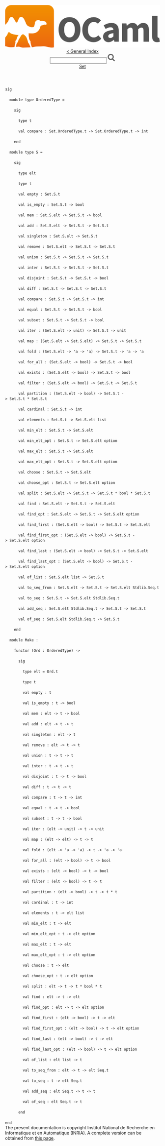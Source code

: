 <!-- ((! set title API !)) ((! set documentation !)) ((! set api !)) ((! set nobreadcrumb !)) -->
<div class="content api"><header><nav class="toc brand"><a class="brand" href="https://ocaml.org/"><img src="colour-logo-gray.svg" class="svg" alt="OCaml"></a></nav><nav class="toc"><a href="index.html">&lt; General Index</a><div class="api_search"><input type="text" name="apisearch" id="api_search" oninput="mySearch(false);" onkeypress="this.oninput();" onclick="this.oninput();" onpaste="this.oninput();">
<img src="search_icon.svg" alt="Search" class="svg" onclick="mySearch(false)"></div>
<div id="search_results"></div><div class="toc_title"><a href="Set.html">Set</a></div><ul></ul></nav></header>
<code class="code"><span class="keyword">sig</span><br>
&nbsp;&nbsp;<span class="keyword">module</span>&nbsp;<span class="keyword">type</span>&nbsp;<span class="constructor">OrderedType</span>&nbsp;=<br>
&nbsp;&nbsp;&nbsp;&nbsp;<span class="keyword">sig</span><br>
&nbsp;&nbsp;&nbsp;&nbsp;&nbsp;&nbsp;<span class="keyword">type</span>&nbsp;t<br>
&nbsp;&nbsp;&nbsp;&nbsp;&nbsp;&nbsp;<span class="keyword">val</span>&nbsp;compare&nbsp;:&nbsp;<span class="constructor">Set</span>.<span class="constructor">OrderedType</span>.t&nbsp;<span class="keywordsign">-&gt;</span>&nbsp;<span class="constructor">Set</span>.<span class="constructor">OrderedType</span>.t&nbsp;<span class="keywordsign">-&gt;</span>&nbsp;int<br>
&nbsp;&nbsp;&nbsp;&nbsp;<span class="keyword">end</span><br>
&nbsp;&nbsp;<span class="keyword">module</span>&nbsp;<span class="keyword">type</span>&nbsp;<span class="constructor">S</span>&nbsp;=<br>
&nbsp;&nbsp;&nbsp;&nbsp;<span class="keyword">sig</span><br>
&nbsp;&nbsp;&nbsp;&nbsp;&nbsp;&nbsp;<span class="keyword">type</span>&nbsp;elt<br>
&nbsp;&nbsp;&nbsp;&nbsp;&nbsp;&nbsp;<span class="keyword">type</span>&nbsp;t<br>
&nbsp;&nbsp;&nbsp;&nbsp;&nbsp;&nbsp;<span class="keyword">val</span>&nbsp;empty&nbsp;:&nbsp;<span class="constructor">Set</span>.<span class="constructor">S</span>.t<br>
&nbsp;&nbsp;&nbsp;&nbsp;&nbsp;&nbsp;<span class="keyword">val</span>&nbsp;is_empty&nbsp;:&nbsp;<span class="constructor">Set</span>.<span class="constructor">S</span>.t&nbsp;<span class="keywordsign">-&gt;</span>&nbsp;bool<br>
&nbsp;&nbsp;&nbsp;&nbsp;&nbsp;&nbsp;<span class="keyword">val</span>&nbsp;mem&nbsp;:&nbsp;<span class="constructor">Set</span>.<span class="constructor">S</span>.elt&nbsp;<span class="keywordsign">-&gt;</span>&nbsp;<span class="constructor">Set</span>.<span class="constructor">S</span>.t&nbsp;<span class="keywordsign">-&gt;</span>&nbsp;bool<br>
&nbsp;&nbsp;&nbsp;&nbsp;&nbsp;&nbsp;<span class="keyword">val</span>&nbsp;add&nbsp;:&nbsp;<span class="constructor">Set</span>.<span class="constructor">S</span>.elt&nbsp;<span class="keywordsign">-&gt;</span>&nbsp;<span class="constructor">Set</span>.<span class="constructor">S</span>.t&nbsp;<span class="keywordsign">-&gt;</span>&nbsp;<span class="constructor">Set</span>.<span class="constructor">S</span>.t<br>
&nbsp;&nbsp;&nbsp;&nbsp;&nbsp;&nbsp;<span class="keyword">val</span>&nbsp;singleton&nbsp;:&nbsp;<span class="constructor">Set</span>.<span class="constructor">S</span>.elt&nbsp;<span class="keywordsign">-&gt;</span>&nbsp;<span class="constructor">Set</span>.<span class="constructor">S</span>.t<br>
&nbsp;&nbsp;&nbsp;&nbsp;&nbsp;&nbsp;<span class="keyword">val</span>&nbsp;remove&nbsp;:&nbsp;<span class="constructor">Set</span>.<span class="constructor">S</span>.elt&nbsp;<span class="keywordsign">-&gt;</span>&nbsp;<span class="constructor">Set</span>.<span class="constructor">S</span>.t&nbsp;<span class="keywordsign">-&gt;</span>&nbsp;<span class="constructor">Set</span>.<span class="constructor">S</span>.t<br>
&nbsp;&nbsp;&nbsp;&nbsp;&nbsp;&nbsp;<span class="keyword">val</span>&nbsp;union&nbsp;:&nbsp;<span class="constructor">Set</span>.<span class="constructor">S</span>.t&nbsp;<span class="keywordsign">-&gt;</span>&nbsp;<span class="constructor">Set</span>.<span class="constructor">S</span>.t&nbsp;<span class="keywordsign">-&gt;</span>&nbsp;<span class="constructor">Set</span>.<span class="constructor">S</span>.t<br>
&nbsp;&nbsp;&nbsp;&nbsp;&nbsp;&nbsp;<span class="keyword">val</span>&nbsp;inter&nbsp;:&nbsp;<span class="constructor">Set</span>.<span class="constructor">S</span>.t&nbsp;<span class="keywordsign">-&gt;</span>&nbsp;<span class="constructor">Set</span>.<span class="constructor">S</span>.t&nbsp;<span class="keywordsign">-&gt;</span>&nbsp;<span class="constructor">Set</span>.<span class="constructor">S</span>.t<br>
&nbsp;&nbsp;&nbsp;&nbsp;&nbsp;&nbsp;<span class="keyword">val</span>&nbsp;disjoint&nbsp;:&nbsp;<span class="constructor">Set</span>.<span class="constructor">S</span>.t&nbsp;<span class="keywordsign">-&gt;</span>&nbsp;<span class="constructor">Set</span>.<span class="constructor">S</span>.t&nbsp;<span class="keywordsign">-&gt;</span>&nbsp;bool<br>
&nbsp;&nbsp;&nbsp;&nbsp;&nbsp;&nbsp;<span class="keyword">val</span>&nbsp;diff&nbsp;:&nbsp;<span class="constructor">Set</span>.<span class="constructor">S</span>.t&nbsp;<span class="keywordsign">-&gt;</span>&nbsp;<span class="constructor">Set</span>.<span class="constructor">S</span>.t&nbsp;<span class="keywordsign">-&gt;</span>&nbsp;<span class="constructor">Set</span>.<span class="constructor">S</span>.t<br>
&nbsp;&nbsp;&nbsp;&nbsp;&nbsp;&nbsp;<span class="keyword">val</span>&nbsp;compare&nbsp;:&nbsp;<span class="constructor">Set</span>.<span class="constructor">S</span>.t&nbsp;<span class="keywordsign">-&gt;</span>&nbsp;<span class="constructor">Set</span>.<span class="constructor">S</span>.t&nbsp;<span class="keywordsign">-&gt;</span>&nbsp;int<br>
&nbsp;&nbsp;&nbsp;&nbsp;&nbsp;&nbsp;<span class="keyword">val</span>&nbsp;equal&nbsp;:&nbsp;<span class="constructor">Set</span>.<span class="constructor">S</span>.t&nbsp;<span class="keywordsign">-&gt;</span>&nbsp;<span class="constructor">Set</span>.<span class="constructor">S</span>.t&nbsp;<span class="keywordsign">-&gt;</span>&nbsp;bool<br>
&nbsp;&nbsp;&nbsp;&nbsp;&nbsp;&nbsp;<span class="keyword">val</span>&nbsp;subset&nbsp;:&nbsp;<span class="constructor">Set</span>.<span class="constructor">S</span>.t&nbsp;<span class="keywordsign">-&gt;</span>&nbsp;<span class="constructor">Set</span>.<span class="constructor">S</span>.t&nbsp;<span class="keywordsign">-&gt;</span>&nbsp;bool<br>
&nbsp;&nbsp;&nbsp;&nbsp;&nbsp;&nbsp;<span class="keyword">val</span>&nbsp;iter&nbsp;:&nbsp;(<span class="constructor">Set</span>.<span class="constructor">S</span>.elt&nbsp;<span class="keywordsign">-&gt;</span>&nbsp;unit)&nbsp;<span class="keywordsign">-&gt;</span>&nbsp;<span class="constructor">Set</span>.<span class="constructor">S</span>.t&nbsp;<span class="keywordsign">-&gt;</span>&nbsp;unit<br>
&nbsp;&nbsp;&nbsp;&nbsp;&nbsp;&nbsp;<span class="keyword">val</span>&nbsp;map&nbsp;:&nbsp;(<span class="constructor">Set</span>.<span class="constructor">S</span>.elt&nbsp;<span class="keywordsign">-&gt;</span>&nbsp;<span class="constructor">Set</span>.<span class="constructor">S</span>.elt)&nbsp;<span class="keywordsign">-&gt;</span>&nbsp;<span class="constructor">Set</span>.<span class="constructor">S</span>.t&nbsp;<span class="keywordsign">-&gt;</span>&nbsp;<span class="constructor">Set</span>.<span class="constructor">S</span>.t<br>
&nbsp;&nbsp;&nbsp;&nbsp;&nbsp;&nbsp;<span class="keyword">val</span>&nbsp;fold&nbsp;:&nbsp;(<span class="constructor">Set</span>.<span class="constructor">S</span>.elt&nbsp;<span class="keywordsign">-&gt;</span>&nbsp;<span class="keywordsign">'</span>a&nbsp;<span class="keywordsign">-&gt;</span>&nbsp;<span class="keywordsign">'</span>a)&nbsp;<span class="keywordsign">-&gt;</span>&nbsp;<span class="constructor">Set</span>.<span class="constructor">S</span>.t&nbsp;<span class="keywordsign">-&gt;</span>&nbsp;<span class="keywordsign">'</span>a&nbsp;<span class="keywordsign">-&gt;</span>&nbsp;<span class="keywordsign">'</span>a<br>
&nbsp;&nbsp;&nbsp;&nbsp;&nbsp;&nbsp;<span class="keyword">val</span>&nbsp;for_all&nbsp;:&nbsp;(<span class="constructor">Set</span>.<span class="constructor">S</span>.elt&nbsp;<span class="keywordsign">-&gt;</span>&nbsp;bool)&nbsp;<span class="keywordsign">-&gt;</span>&nbsp;<span class="constructor">Set</span>.<span class="constructor">S</span>.t&nbsp;<span class="keywordsign">-&gt;</span>&nbsp;bool<br>
&nbsp;&nbsp;&nbsp;&nbsp;&nbsp;&nbsp;<span class="keyword">val</span>&nbsp;exists&nbsp;:&nbsp;(<span class="constructor">Set</span>.<span class="constructor">S</span>.elt&nbsp;<span class="keywordsign">-&gt;</span>&nbsp;bool)&nbsp;<span class="keywordsign">-&gt;</span>&nbsp;<span class="constructor">Set</span>.<span class="constructor">S</span>.t&nbsp;<span class="keywordsign">-&gt;</span>&nbsp;bool<br>
&nbsp;&nbsp;&nbsp;&nbsp;&nbsp;&nbsp;<span class="keyword">val</span>&nbsp;filter&nbsp;:&nbsp;(<span class="constructor">Set</span>.<span class="constructor">S</span>.elt&nbsp;<span class="keywordsign">-&gt;</span>&nbsp;bool)&nbsp;<span class="keywordsign">-&gt;</span>&nbsp;<span class="constructor">Set</span>.<span class="constructor">S</span>.t&nbsp;<span class="keywordsign">-&gt;</span>&nbsp;<span class="constructor">Set</span>.<span class="constructor">S</span>.t<br>
&nbsp;&nbsp;&nbsp;&nbsp;&nbsp;&nbsp;<span class="keyword">val</span>&nbsp;partition&nbsp;:&nbsp;(<span class="constructor">Set</span>.<span class="constructor">S</span>.elt&nbsp;<span class="keywordsign">-&gt;</span>&nbsp;bool)&nbsp;<span class="keywordsign">-&gt;</span>&nbsp;<span class="constructor">Set</span>.<span class="constructor">S</span>.t&nbsp;<span class="keywordsign">-&gt;</span>&nbsp;<span class="constructor">Set</span>.<span class="constructor">S</span>.t&nbsp;*&nbsp;<span class="constructor">Set</span>.<span class="constructor">S</span>.t<br>
&nbsp;&nbsp;&nbsp;&nbsp;&nbsp;&nbsp;<span class="keyword">val</span>&nbsp;cardinal&nbsp;:&nbsp;<span class="constructor">Set</span>.<span class="constructor">S</span>.t&nbsp;<span class="keywordsign">-&gt;</span>&nbsp;int<br>
&nbsp;&nbsp;&nbsp;&nbsp;&nbsp;&nbsp;<span class="keyword">val</span>&nbsp;elements&nbsp;:&nbsp;<span class="constructor">Set</span>.<span class="constructor">S</span>.t&nbsp;<span class="keywordsign">-&gt;</span>&nbsp;<span class="constructor">Set</span>.<span class="constructor">S</span>.elt&nbsp;list<br>
&nbsp;&nbsp;&nbsp;&nbsp;&nbsp;&nbsp;<span class="keyword">val</span>&nbsp;min_elt&nbsp;:&nbsp;<span class="constructor">Set</span>.<span class="constructor">S</span>.t&nbsp;<span class="keywordsign">-&gt;</span>&nbsp;<span class="constructor">Set</span>.<span class="constructor">S</span>.elt<br>
&nbsp;&nbsp;&nbsp;&nbsp;&nbsp;&nbsp;<span class="keyword">val</span>&nbsp;min_elt_opt&nbsp;:&nbsp;<span class="constructor">Set</span>.<span class="constructor">S</span>.t&nbsp;<span class="keywordsign">-&gt;</span>&nbsp;<span class="constructor">Set</span>.<span class="constructor">S</span>.elt&nbsp;option<br>
&nbsp;&nbsp;&nbsp;&nbsp;&nbsp;&nbsp;<span class="keyword">val</span>&nbsp;max_elt&nbsp;:&nbsp;<span class="constructor">Set</span>.<span class="constructor">S</span>.t&nbsp;<span class="keywordsign">-&gt;</span>&nbsp;<span class="constructor">Set</span>.<span class="constructor">S</span>.elt<br>
&nbsp;&nbsp;&nbsp;&nbsp;&nbsp;&nbsp;<span class="keyword">val</span>&nbsp;max_elt_opt&nbsp;:&nbsp;<span class="constructor">Set</span>.<span class="constructor">S</span>.t&nbsp;<span class="keywordsign">-&gt;</span>&nbsp;<span class="constructor">Set</span>.<span class="constructor">S</span>.elt&nbsp;option<br>
&nbsp;&nbsp;&nbsp;&nbsp;&nbsp;&nbsp;<span class="keyword">val</span>&nbsp;choose&nbsp;:&nbsp;<span class="constructor">Set</span>.<span class="constructor">S</span>.t&nbsp;<span class="keywordsign">-&gt;</span>&nbsp;<span class="constructor">Set</span>.<span class="constructor">S</span>.elt<br>
&nbsp;&nbsp;&nbsp;&nbsp;&nbsp;&nbsp;<span class="keyword">val</span>&nbsp;choose_opt&nbsp;:&nbsp;<span class="constructor">Set</span>.<span class="constructor">S</span>.t&nbsp;<span class="keywordsign">-&gt;</span>&nbsp;<span class="constructor">Set</span>.<span class="constructor">S</span>.elt&nbsp;option<br>
&nbsp;&nbsp;&nbsp;&nbsp;&nbsp;&nbsp;<span class="keyword">val</span>&nbsp;split&nbsp;:&nbsp;<span class="constructor">Set</span>.<span class="constructor">S</span>.elt&nbsp;<span class="keywordsign">-&gt;</span>&nbsp;<span class="constructor">Set</span>.<span class="constructor">S</span>.t&nbsp;<span class="keywordsign">-&gt;</span>&nbsp;<span class="constructor">Set</span>.<span class="constructor">S</span>.t&nbsp;*&nbsp;bool&nbsp;*&nbsp;<span class="constructor">Set</span>.<span class="constructor">S</span>.t<br>
&nbsp;&nbsp;&nbsp;&nbsp;&nbsp;&nbsp;<span class="keyword">val</span>&nbsp;find&nbsp;:&nbsp;<span class="constructor">Set</span>.<span class="constructor">S</span>.elt&nbsp;<span class="keywordsign">-&gt;</span>&nbsp;<span class="constructor">Set</span>.<span class="constructor">S</span>.t&nbsp;<span class="keywordsign">-&gt;</span>&nbsp;<span class="constructor">Set</span>.<span class="constructor">S</span>.elt<br>
&nbsp;&nbsp;&nbsp;&nbsp;&nbsp;&nbsp;<span class="keyword">val</span>&nbsp;find_opt&nbsp;:&nbsp;<span class="constructor">Set</span>.<span class="constructor">S</span>.elt&nbsp;<span class="keywordsign">-&gt;</span>&nbsp;<span class="constructor">Set</span>.<span class="constructor">S</span>.t&nbsp;<span class="keywordsign">-&gt;</span>&nbsp;<span class="constructor">Set</span>.<span class="constructor">S</span>.elt&nbsp;option<br>
&nbsp;&nbsp;&nbsp;&nbsp;&nbsp;&nbsp;<span class="keyword">val</span>&nbsp;find_first&nbsp;:&nbsp;(<span class="constructor">Set</span>.<span class="constructor">S</span>.elt&nbsp;<span class="keywordsign">-&gt;</span>&nbsp;bool)&nbsp;<span class="keywordsign">-&gt;</span>&nbsp;<span class="constructor">Set</span>.<span class="constructor">S</span>.t&nbsp;<span class="keywordsign">-&gt;</span>&nbsp;<span class="constructor">Set</span>.<span class="constructor">S</span>.elt<br>
&nbsp;&nbsp;&nbsp;&nbsp;&nbsp;&nbsp;<span class="keyword">val</span>&nbsp;find_first_opt&nbsp;:&nbsp;(<span class="constructor">Set</span>.<span class="constructor">S</span>.elt&nbsp;<span class="keywordsign">-&gt;</span>&nbsp;bool)&nbsp;<span class="keywordsign">-&gt;</span>&nbsp;<span class="constructor">Set</span>.<span class="constructor">S</span>.t&nbsp;<span class="keywordsign">-&gt;</span>&nbsp;<span class="constructor">Set</span>.<span class="constructor">S</span>.elt&nbsp;option<br>
&nbsp;&nbsp;&nbsp;&nbsp;&nbsp;&nbsp;<span class="keyword">val</span>&nbsp;find_last&nbsp;:&nbsp;(<span class="constructor">Set</span>.<span class="constructor">S</span>.elt&nbsp;<span class="keywordsign">-&gt;</span>&nbsp;bool)&nbsp;<span class="keywordsign">-&gt;</span>&nbsp;<span class="constructor">Set</span>.<span class="constructor">S</span>.t&nbsp;<span class="keywordsign">-&gt;</span>&nbsp;<span class="constructor">Set</span>.<span class="constructor">S</span>.elt<br>
&nbsp;&nbsp;&nbsp;&nbsp;&nbsp;&nbsp;<span class="keyword">val</span>&nbsp;find_last_opt&nbsp;:&nbsp;(<span class="constructor">Set</span>.<span class="constructor">S</span>.elt&nbsp;<span class="keywordsign">-&gt;</span>&nbsp;bool)&nbsp;<span class="keywordsign">-&gt;</span>&nbsp;<span class="constructor">Set</span>.<span class="constructor">S</span>.t&nbsp;<span class="keywordsign">-&gt;</span>&nbsp;<span class="constructor">Set</span>.<span class="constructor">S</span>.elt&nbsp;option<br>
&nbsp;&nbsp;&nbsp;&nbsp;&nbsp;&nbsp;<span class="keyword">val</span>&nbsp;of_list&nbsp;:&nbsp;<span class="constructor">Set</span>.<span class="constructor">S</span>.elt&nbsp;list&nbsp;<span class="keywordsign">-&gt;</span>&nbsp;<span class="constructor">Set</span>.<span class="constructor">S</span>.t<br>
&nbsp;&nbsp;&nbsp;&nbsp;&nbsp;&nbsp;<span class="keyword">val</span>&nbsp;to_seq_from&nbsp;:&nbsp;<span class="constructor">Set</span>.<span class="constructor">S</span>.elt&nbsp;<span class="keywordsign">-&gt;</span>&nbsp;<span class="constructor">Set</span>.<span class="constructor">S</span>.t&nbsp;<span class="keywordsign">-&gt;</span>&nbsp;<span class="constructor">Set</span>.<span class="constructor">S</span>.elt&nbsp;<span class="constructor">Stdlib</span>.<span class="constructor">Seq</span>.t<br>
&nbsp;&nbsp;&nbsp;&nbsp;&nbsp;&nbsp;<span class="keyword">val</span>&nbsp;to_seq&nbsp;:&nbsp;<span class="constructor">Set</span>.<span class="constructor">S</span>.t&nbsp;<span class="keywordsign">-&gt;</span>&nbsp;<span class="constructor">Set</span>.<span class="constructor">S</span>.elt&nbsp;<span class="constructor">Stdlib</span>.<span class="constructor">Seq</span>.t<br>
&nbsp;&nbsp;&nbsp;&nbsp;&nbsp;&nbsp;<span class="keyword">val</span>&nbsp;add_seq&nbsp;:&nbsp;<span class="constructor">Set</span>.<span class="constructor">S</span>.elt&nbsp;<span class="constructor">Stdlib</span>.<span class="constructor">Seq</span>.t&nbsp;<span class="keywordsign">-&gt;</span>&nbsp;<span class="constructor">Set</span>.<span class="constructor">S</span>.t&nbsp;<span class="keywordsign">-&gt;</span>&nbsp;<span class="constructor">Set</span>.<span class="constructor">S</span>.t<br>
&nbsp;&nbsp;&nbsp;&nbsp;&nbsp;&nbsp;<span class="keyword">val</span>&nbsp;of_seq&nbsp;:&nbsp;<span class="constructor">Set</span>.<span class="constructor">S</span>.elt&nbsp;<span class="constructor">Stdlib</span>.<span class="constructor">Seq</span>.t&nbsp;<span class="keywordsign">-&gt;</span>&nbsp;<span class="constructor">Set</span>.<span class="constructor">S</span>.t<br>
&nbsp;&nbsp;&nbsp;&nbsp;<span class="keyword">end</span><br>
&nbsp;&nbsp;<span class="keyword">module</span>&nbsp;<span class="constructor">Make</span>&nbsp;:<br>
&nbsp;&nbsp;&nbsp;&nbsp;<span class="keyword">functor</span>&nbsp;(<span class="constructor">Ord</span>&nbsp;:&nbsp;<span class="constructor">OrderedType</span>)&nbsp;<span class="keywordsign">-&gt;</span><br>
&nbsp;&nbsp;&nbsp;&nbsp;&nbsp;&nbsp;<span class="keyword">sig</span><br>
&nbsp;&nbsp;&nbsp;&nbsp;&nbsp;&nbsp;&nbsp;&nbsp;<span class="keyword">type</span>&nbsp;elt&nbsp;=&nbsp;<span class="constructor">Ord</span>.t<br>
&nbsp;&nbsp;&nbsp;&nbsp;&nbsp;&nbsp;&nbsp;&nbsp;<span class="keyword">type</span>&nbsp;t<br>
&nbsp;&nbsp;&nbsp;&nbsp;&nbsp;&nbsp;&nbsp;&nbsp;<span class="keyword">val</span>&nbsp;empty&nbsp;:&nbsp;t<br>
&nbsp;&nbsp;&nbsp;&nbsp;&nbsp;&nbsp;&nbsp;&nbsp;<span class="keyword">val</span>&nbsp;is_empty&nbsp;:&nbsp;t&nbsp;<span class="keywordsign">-&gt;</span>&nbsp;bool<br>
&nbsp;&nbsp;&nbsp;&nbsp;&nbsp;&nbsp;&nbsp;&nbsp;<span class="keyword">val</span>&nbsp;mem&nbsp;:&nbsp;elt&nbsp;<span class="keywordsign">-&gt;</span>&nbsp;t&nbsp;<span class="keywordsign">-&gt;</span>&nbsp;bool<br>
&nbsp;&nbsp;&nbsp;&nbsp;&nbsp;&nbsp;&nbsp;&nbsp;<span class="keyword">val</span>&nbsp;add&nbsp;:&nbsp;elt&nbsp;<span class="keywordsign">-&gt;</span>&nbsp;t&nbsp;<span class="keywordsign">-&gt;</span>&nbsp;t<br>
&nbsp;&nbsp;&nbsp;&nbsp;&nbsp;&nbsp;&nbsp;&nbsp;<span class="keyword">val</span>&nbsp;singleton&nbsp;:&nbsp;elt&nbsp;<span class="keywordsign">-&gt;</span>&nbsp;t<br>
&nbsp;&nbsp;&nbsp;&nbsp;&nbsp;&nbsp;&nbsp;&nbsp;<span class="keyword">val</span>&nbsp;remove&nbsp;:&nbsp;elt&nbsp;<span class="keywordsign">-&gt;</span>&nbsp;t&nbsp;<span class="keywordsign">-&gt;</span>&nbsp;t<br>
&nbsp;&nbsp;&nbsp;&nbsp;&nbsp;&nbsp;&nbsp;&nbsp;<span class="keyword">val</span>&nbsp;union&nbsp;:&nbsp;t&nbsp;<span class="keywordsign">-&gt;</span>&nbsp;t&nbsp;<span class="keywordsign">-&gt;</span>&nbsp;t<br>
&nbsp;&nbsp;&nbsp;&nbsp;&nbsp;&nbsp;&nbsp;&nbsp;<span class="keyword">val</span>&nbsp;inter&nbsp;:&nbsp;t&nbsp;<span class="keywordsign">-&gt;</span>&nbsp;t&nbsp;<span class="keywordsign">-&gt;</span>&nbsp;t<br>
&nbsp;&nbsp;&nbsp;&nbsp;&nbsp;&nbsp;&nbsp;&nbsp;<span class="keyword">val</span>&nbsp;disjoint&nbsp;:&nbsp;t&nbsp;<span class="keywordsign">-&gt;</span>&nbsp;t&nbsp;<span class="keywordsign">-&gt;</span>&nbsp;bool<br>
&nbsp;&nbsp;&nbsp;&nbsp;&nbsp;&nbsp;&nbsp;&nbsp;<span class="keyword">val</span>&nbsp;diff&nbsp;:&nbsp;t&nbsp;<span class="keywordsign">-&gt;</span>&nbsp;t&nbsp;<span class="keywordsign">-&gt;</span>&nbsp;t<br>
&nbsp;&nbsp;&nbsp;&nbsp;&nbsp;&nbsp;&nbsp;&nbsp;<span class="keyword">val</span>&nbsp;compare&nbsp;:&nbsp;t&nbsp;<span class="keywordsign">-&gt;</span>&nbsp;t&nbsp;<span class="keywordsign">-&gt;</span>&nbsp;int<br>
&nbsp;&nbsp;&nbsp;&nbsp;&nbsp;&nbsp;&nbsp;&nbsp;<span class="keyword">val</span>&nbsp;equal&nbsp;:&nbsp;t&nbsp;<span class="keywordsign">-&gt;</span>&nbsp;t&nbsp;<span class="keywordsign">-&gt;</span>&nbsp;bool<br>
&nbsp;&nbsp;&nbsp;&nbsp;&nbsp;&nbsp;&nbsp;&nbsp;<span class="keyword">val</span>&nbsp;subset&nbsp;:&nbsp;t&nbsp;<span class="keywordsign">-&gt;</span>&nbsp;t&nbsp;<span class="keywordsign">-&gt;</span>&nbsp;bool<br>
&nbsp;&nbsp;&nbsp;&nbsp;&nbsp;&nbsp;&nbsp;&nbsp;<span class="keyword">val</span>&nbsp;iter&nbsp;:&nbsp;(elt&nbsp;<span class="keywordsign">-&gt;</span>&nbsp;unit)&nbsp;<span class="keywordsign">-&gt;</span>&nbsp;t&nbsp;<span class="keywordsign">-&gt;</span>&nbsp;unit<br>
&nbsp;&nbsp;&nbsp;&nbsp;&nbsp;&nbsp;&nbsp;&nbsp;<span class="keyword">val</span>&nbsp;map&nbsp;:&nbsp;(elt&nbsp;<span class="keywordsign">-&gt;</span>&nbsp;elt)&nbsp;<span class="keywordsign">-&gt;</span>&nbsp;t&nbsp;<span class="keywordsign">-&gt;</span>&nbsp;t<br>
&nbsp;&nbsp;&nbsp;&nbsp;&nbsp;&nbsp;&nbsp;&nbsp;<span class="keyword">val</span>&nbsp;fold&nbsp;:&nbsp;(elt&nbsp;<span class="keywordsign">-&gt;</span>&nbsp;<span class="keywordsign">'</span>a&nbsp;<span class="keywordsign">-&gt;</span>&nbsp;<span class="keywordsign">'</span>a)&nbsp;<span class="keywordsign">-&gt;</span>&nbsp;t&nbsp;<span class="keywordsign">-&gt;</span>&nbsp;<span class="keywordsign">'</span>a&nbsp;<span class="keywordsign">-&gt;</span>&nbsp;<span class="keywordsign">'</span>a<br>
&nbsp;&nbsp;&nbsp;&nbsp;&nbsp;&nbsp;&nbsp;&nbsp;<span class="keyword">val</span>&nbsp;for_all&nbsp;:&nbsp;(elt&nbsp;<span class="keywordsign">-&gt;</span>&nbsp;bool)&nbsp;<span class="keywordsign">-&gt;</span>&nbsp;t&nbsp;<span class="keywordsign">-&gt;</span>&nbsp;bool<br>
&nbsp;&nbsp;&nbsp;&nbsp;&nbsp;&nbsp;&nbsp;&nbsp;<span class="keyword">val</span>&nbsp;exists&nbsp;:&nbsp;(elt&nbsp;<span class="keywordsign">-&gt;</span>&nbsp;bool)&nbsp;<span class="keywordsign">-&gt;</span>&nbsp;t&nbsp;<span class="keywordsign">-&gt;</span>&nbsp;bool<br>
&nbsp;&nbsp;&nbsp;&nbsp;&nbsp;&nbsp;&nbsp;&nbsp;<span class="keyword">val</span>&nbsp;filter&nbsp;:&nbsp;(elt&nbsp;<span class="keywordsign">-&gt;</span>&nbsp;bool)&nbsp;<span class="keywordsign">-&gt;</span>&nbsp;t&nbsp;<span class="keywordsign">-&gt;</span>&nbsp;t<br>
&nbsp;&nbsp;&nbsp;&nbsp;&nbsp;&nbsp;&nbsp;&nbsp;<span class="keyword">val</span>&nbsp;partition&nbsp;:&nbsp;(elt&nbsp;<span class="keywordsign">-&gt;</span>&nbsp;bool)&nbsp;<span class="keywordsign">-&gt;</span>&nbsp;t&nbsp;<span class="keywordsign">-&gt;</span>&nbsp;t&nbsp;*&nbsp;t<br>
&nbsp;&nbsp;&nbsp;&nbsp;&nbsp;&nbsp;&nbsp;&nbsp;<span class="keyword">val</span>&nbsp;cardinal&nbsp;:&nbsp;t&nbsp;<span class="keywordsign">-&gt;</span>&nbsp;int<br>
&nbsp;&nbsp;&nbsp;&nbsp;&nbsp;&nbsp;&nbsp;&nbsp;<span class="keyword">val</span>&nbsp;elements&nbsp;:&nbsp;t&nbsp;<span class="keywordsign">-&gt;</span>&nbsp;elt&nbsp;list<br>
&nbsp;&nbsp;&nbsp;&nbsp;&nbsp;&nbsp;&nbsp;&nbsp;<span class="keyword">val</span>&nbsp;min_elt&nbsp;:&nbsp;t&nbsp;<span class="keywordsign">-&gt;</span>&nbsp;elt<br>
&nbsp;&nbsp;&nbsp;&nbsp;&nbsp;&nbsp;&nbsp;&nbsp;<span class="keyword">val</span>&nbsp;min_elt_opt&nbsp;:&nbsp;t&nbsp;<span class="keywordsign">-&gt;</span>&nbsp;elt&nbsp;option<br>
&nbsp;&nbsp;&nbsp;&nbsp;&nbsp;&nbsp;&nbsp;&nbsp;<span class="keyword">val</span>&nbsp;max_elt&nbsp;:&nbsp;t&nbsp;<span class="keywordsign">-&gt;</span>&nbsp;elt<br>
&nbsp;&nbsp;&nbsp;&nbsp;&nbsp;&nbsp;&nbsp;&nbsp;<span class="keyword">val</span>&nbsp;max_elt_opt&nbsp;:&nbsp;t&nbsp;<span class="keywordsign">-&gt;</span>&nbsp;elt&nbsp;option<br>
&nbsp;&nbsp;&nbsp;&nbsp;&nbsp;&nbsp;&nbsp;&nbsp;<span class="keyword">val</span>&nbsp;choose&nbsp;:&nbsp;t&nbsp;<span class="keywordsign">-&gt;</span>&nbsp;elt<br>
&nbsp;&nbsp;&nbsp;&nbsp;&nbsp;&nbsp;&nbsp;&nbsp;<span class="keyword">val</span>&nbsp;choose_opt&nbsp;:&nbsp;t&nbsp;<span class="keywordsign">-&gt;</span>&nbsp;elt&nbsp;option<br>
&nbsp;&nbsp;&nbsp;&nbsp;&nbsp;&nbsp;&nbsp;&nbsp;<span class="keyword">val</span>&nbsp;split&nbsp;:&nbsp;elt&nbsp;<span class="keywordsign">-&gt;</span>&nbsp;t&nbsp;<span class="keywordsign">-&gt;</span>&nbsp;t&nbsp;*&nbsp;bool&nbsp;*&nbsp;t<br>
&nbsp;&nbsp;&nbsp;&nbsp;&nbsp;&nbsp;&nbsp;&nbsp;<span class="keyword">val</span>&nbsp;find&nbsp;:&nbsp;elt&nbsp;<span class="keywordsign">-&gt;</span>&nbsp;t&nbsp;<span class="keywordsign">-&gt;</span>&nbsp;elt<br>
&nbsp;&nbsp;&nbsp;&nbsp;&nbsp;&nbsp;&nbsp;&nbsp;<span class="keyword">val</span>&nbsp;find_opt&nbsp;:&nbsp;elt&nbsp;<span class="keywordsign">-&gt;</span>&nbsp;t&nbsp;<span class="keywordsign">-&gt;</span>&nbsp;elt&nbsp;option<br>
&nbsp;&nbsp;&nbsp;&nbsp;&nbsp;&nbsp;&nbsp;&nbsp;<span class="keyword">val</span>&nbsp;find_first&nbsp;:&nbsp;(elt&nbsp;<span class="keywordsign">-&gt;</span>&nbsp;bool)&nbsp;<span class="keywordsign">-&gt;</span>&nbsp;t&nbsp;<span class="keywordsign">-&gt;</span>&nbsp;elt<br>
&nbsp;&nbsp;&nbsp;&nbsp;&nbsp;&nbsp;&nbsp;&nbsp;<span class="keyword">val</span>&nbsp;find_first_opt&nbsp;:&nbsp;(elt&nbsp;<span class="keywordsign">-&gt;</span>&nbsp;bool)&nbsp;<span class="keywordsign">-&gt;</span>&nbsp;t&nbsp;<span class="keywordsign">-&gt;</span>&nbsp;elt&nbsp;option<br>
&nbsp;&nbsp;&nbsp;&nbsp;&nbsp;&nbsp;&nbsp;&nbsp;<span class="keyword">val</span>&nbsp;find_last&nbsp;:&nbsp;(elt&nbsp;<span class="keywordsign">-&gt;</span>&nbsp;bool)&nbsp;<span class="keywordsign">-&gt;</span>&nbsp;t&nbsp;<span class="keywordsign">-&gt;</span>&nbsp;elt<br>
&nbsp;&nbsp;&nbsp;&nbsp;&nbsp;&nbsp;&nbsp;&nbsp;<span class="keyword">val</span>&nbsp;find_last_opt&nbsp;:&nbsp;(elt&nbsp;<span class="keywordsign">-&gt;</span>&nbsp;bool)&nbsp;<span class="keywordsign">-&gt;</span>&nbsp;t&nbsp;<span class="keywordsign">-&gt;</span>&nbsp;elt&nbsp;option<br>
&nbsp;&nbsp;&nbsp;&nbsp;&nbsp;&nbsp;&nbsp;&nbsp;<span class="keyword">val</span>&nbsp;of_list&nbsp;:&nbsp;elt&nbsp;list&nbsp;<span class="keywordsign">-&gt;</span>&nbsp;t<br>
&nbsp;&nbsp;&nbsp;&nbsp;&nbsp;&nbsp;&nbsp;&nbsp;<span class="keyword">val</span>&nbsp;to_seq_from&nbsp;:&nbsp;elt&nbsp;<span class="keywordsign">-&gt;</span>&nbsp;t&nbsp;<span class="keywordsign">-&gt;</span>&nbsp;elt&nbsp;<span class="constructor">Seq</span>.t<br>
&nbsp;&nbsp;&nbsp;&nbsp;&nbsp;&nbsp;&nbsp;&nbsp;<span class="keyword">val</span>&nbsp;to_seq&nbsp;:&nbsp;t&nbsp;<span class="keywordsign">-&gt;</span>&nbsp;elt&nbsp;<span class="constructor">Seq</span>.t<br>
&nbsp;&nbsp;&nbsp;&nbsp;&nbsp;&nbsp;&nbsp;&nbsp;<span class="keyword">val</span>&nbsp;add_seq&nbsp;:&nbsp;elt&nbsp;<span class="constructor">Seq</span>.t&nbsp;<span class="keywordsign">-&gt;</span>&nbsp;t&nbsp;<span class="keywordsign">-&gt;</span>&nbsp;t<br>
&nbsp;&nbsp;&nbsp;&nbsp;&nbsp;&nbsp;&nbsp;&nbsp;<span class="keyword">val</span>&nbsp;of_seq&nbsp;:&nbsp;elt&nbsp;<span class="constructor">Seq</span>.t&nbsp;<span class="keywordsign">-&gt;</span>&nbsp;t<br>
&nbsp;&nbsp;&nbsp;&nbsp;&nbsp;&nbsp;<span class="keyword">end</span><br>
<span class="keyword">end</span></code>
<div class="copyright">The present documentation is copyright Institut National de Recherche en Informatique et en Automatique (INRIA). A complete version can be obtained from <a href="http://caml.inria.fr/pub/docs/manual-ocaml/">this page</a>.</div></div>